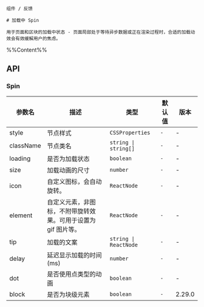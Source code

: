 `````
组件 / 反馈

# 加载中 Spin

用于页面和区块的加载中状态 - 页面局部处于等待异步数据或正在渲染过程时，合适的加载动效会有效缓解用户的焦虑。
`````

%%Content%%

## API
### Spin

|参数名|描述|类型|默认值|版本|
|---|---|---|---|---|
|style|节点样式|`CSSProperties`|`-`|-|
|className|节点类名|`string \| string[]`|`-`|-|
|loading|是否为加载状态|`boolean`|`-`|-|
|size|加载动画的尺寸|`number`|`-`|-|
|icon|自定义图标，会自动旋转。|`ReactNode`|`-`|-|
|element|自定义元素，非图标，不附带旋转效果。可用于设置为 gif 图片等。|`ReactNode`|`-`|-|
|tip|加载的文案|`string \| ReactNode`|`-`|-|
|delay|延迟显示加载的时间 (ms)|`number`|`-`|-|
|dot|是否使用点类型的动画|`boolean`|`-`|-|
|block|是否为块级元素|`boolean`|`-`|2.29.0|
